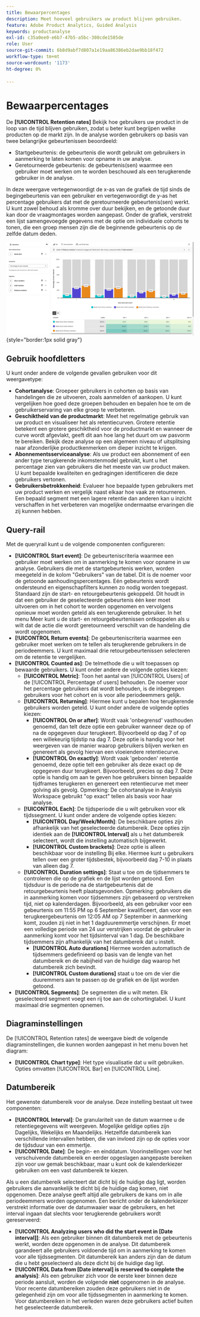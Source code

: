 ```yaml
---
title: Bewaarpercentages
description: Meet hoeveel gebruikers uw product blijven gebruiken.
feature: Adobe Product Analytics, Guided Analysis
keywords: productanalyse
exl-id: c35a0ee0-e6b7-47b5-a5bc-308cde1585de
role: User
source-git-commit: 6b8d9abf7d807a1e19aa86386eb2dae9bb18f472
workflow-type: tm+mt
source-wordcount: '1173'
ht-degree: 0%

---
```


# Bewaarpercentages

De **[!UICONTROL Retention rates]** Bekijk hoe gebruikers uw product in de loop van de tijd blijven gebruiken, zodat u beter kunt begrijpen welke producten op de markt zijn. In de analyse worden gebruikers op basis van twee belangrijke gebeurtenissen beoordeeld:

* Startgebeurtenis: de gebeurtenis die wordt gebruikt om gebruikers in aanmerking te laten komen voor opname in uw analyse.
* Geretourneerde gebeurtenis: de gebeurtenis(sen) waarmee een gebruiker moet werken om te worden beschouwd als een terugkerende gebruiker in de analyse.

In deze weergave vertegenwoordigt de x-as van de grafiek de tijd sinds de begingebeurtenis van een gebruiker en vertegenwoordigt de y-as het percentage gebruikers dat met de geretourneerde gebeurtenis(sen) werkt. U kunt zowel behoud als kromme over duur bekijken, en de getoonde duur kan door de vraagmontages worden aangepast. Onder de grafiek, verstrekt een lijst samengevoegde gegevens met de optie om individuele cohorts te tonen, die een groep mensen zijn die de beginnende gebeurtenis op de zelfde datum deden.

![Schermafbeelding met retentiesnelheden](../assets/retention-rates.png){style="border:1px solid gray"}

## Gebruik hoofdletters

U kunt onder andere de volgende gevallen gebruiken voor dit weergavetype:

* **Cohortanalyse**: Groepeer gebruikers in cohorten op basis van handelingen die ze uitvoeren, zoals aanmelden of aankopen. U kunt vergelijken hoe goed deze groepen behouden en bepalen hoe te om de gebruikerservaring van elke groep te verbeteren.
* **Geschiktheid van de productmarkt**: Meet het regelmatige gebruik van uw product en visualiseer het als retentiecurven. Grotere retentie betekent een grotere geschiktheid voor de productmarkt en wanneer de curve wordt afgevlakt, geeft dit aan hoe lang het duurt om uw pasvorm te bereiken. Bekijk deze analyse op een algemeen niveau of uitsplitsing naar afzonderlijke productkenmerken om dieper inzicht te krijgen.
* **Abonnementsserviceanalyse**: Als uw product een abonnement of een ander type terugkerende inkomstenmodel gebruikt, kunt u het percentage zien van gebruikers die het meeste van uw product maken. U kunt bepaalde kwaliteiten en gedragingen identificeren die deze gebruikers vertonen.
* **Gebruikersbetrokkenheid**: Evalueer hoe bepaalde typen gebruikers met uw product werken en vergelijk naast elkaar hoe vaak ze retourneren. Een bepaald segment met een lagere retentie dan anderen kan u inzicht verschaffen in het verbeteren van mogelijke ondermaatse ervaringen die zij kunnen hebben.

## Query-rail

Met de queryrail kunt u de volgende componenten configureren:

* **[!UICONTROL Start event]**: De gebeurteniscriteria waarmee een gebruiker moet werken om in aanmerking te komen voor opname in uw analyse. Gebruikers die met de startgebeurtenis werken, worden meegeteld in de kolom &quot;Gebruikers&quot; van de tabel. Dit is de noemer voor de getoonde aanhoudingspercentages. Eén gebeurtenis wordt ondersteund en eigenschapfilters kunnen zo nodig worden toegepast. Standaard zijn de start- en retourgebeurtenis gekoppeld. Dit houdt in dat een gebruiker de geselecteerde gebeurtenis één keer moet uitvoeren om in het cohort te worden opgenomen en vervolgens opnieuw moet worden geteld als een terugkerende gebruiker. In het menu Meer kunt u de start- en retourgebeurtenissen ontkoppelen als u wilt dat de actie die wordt geretourneerd verschilt van de handeling die wordt opgenomen.
* **[!UICONTROL Return events]**: De gebeurteniscriteria waarmee een gebruiker moet werken om te tellen als terugkerende gebruikers in de periodeemmers. U kunt maximaal drie retourgebeurtenissen selecteren om de retentie te vergelijken.
* **[!UICONTROL Counted as]**: De telmethode die u wilt toepassen op bewaarde gebruikers. U kunt onder andere de volgende opties kiezen:
   * **[!UICONTROL Metric]**: Toon het aantal van [!UICONTROL Users] of de [!UICONTROL Percentage of users] behouden. De noemer voor het percentage gebruikers dat wordt behouden, is de inbegrepen gebruikers voor het cohort en is voor alle periodeemmers gelijk.
   * **[!UICONTROL Returning]**: Hiermee kunt u bepalen hoe terugkerende gebruikers worden geteld. U kunt onder andere de volgende opties kiezen:
      * **[!UICONTROL On or after]**: Wordt vaak &#39;onbegrensd&#39; vasthouden genoemd, dan telt deze optie een gebruiker wanneer deze op of na de opgegeven duur terugkeert. Bijvoorbeeld op dag 7 of op een willekeurig tijdstip na dag 7. Deze optie is handig voor het weergeven van de manier waarop gebruikers blijven werken en genereert als gevolg hiervan een vloeiendere retentiecurve.
      * **[!UICONTROL On exactly]**: Wordt vaak &#39;gebonden&#39; retentie genoemd, deze optie telt een gebruiker als deze exact op de opgegeven duur terugkeert. Bijvoorbeeld, precies op dag 7. Deze optie is handig om aan te geven hoe gebruikers binnen bepaalde tijdframes terugkeren en genereert een retentiecurve met meer golving als gevolg. Opmerking: De cohortanalyse in Analysis Workspace gebruikt &quot;op exact&quot; tellen als basis voor haar analyse.
   * **[!UICONTROL Each]**: De tijdsperiode die u wilt gebruiken voor elk tijdssegment. U kunt onder andere de volgende opties kiezen:
      * **[!UICONTROL Day/Week/Month]**: De beschikbare opties zijn afhankelijk van het geselecteerde datumbereik. Deze opties zijn identiek aan de **[!UICONTROL Interval]** als u het datumbereik selecteert, wordt die instelling automatisch bijgewerkt.
      * **[!UICONTROL Custom brackets]**: Deze optie is alleen beschikbaar voor de instelling Bij elke. Hiermee kunt u gebruikers tellen over een groter tijdsbestek, bijvoorbeeld dag 7-10 in plaats van alleen dag 7.
   * **[!UICONTROL Duration settings]**: Staat u toe om de tijdsemmers te controleren die op de grafiek en de lijst worden getoond. Een tijdsduur is de periode na de startgebeurtenis dat de retourgebeurtenis heeft plaatsgevonden. Opmerking: gebruikers die in aanmerking komen voor tijdsemmers zijn gebaseerd op verstreken tijd, niet op kalenderdagen. Bijvoorbeeld, als een gebruiker voor een gebeurtenis om 11:55 PM op 6 September kwalificeert, dan voor een terugkeergebeurtenis om 12:05 AM op 7 September in aanmerking komt, zouden zij niet in het 1 dagduuremmertje verschijnen. Er moet een volledige periode van 24 uur verstrijken voordat de gebruiker in aanmerking komt voor het tijdsinterval van 1 dag. De beschikbare tijdsemmers zijn afhankelijk van het datumbereik dat u instelt.
      * **[!UICONTROL Auto durations]** Hiermee worden automatisch de tijdsemmers gedefinieerd op basis van de lengte van het datumbereik en de nabijheid van de huidige dag waarop het datumbereik zich bevindt.
      * **[!UICONTROL Custom durations]** staat u toe om de vier die duuremmers aan te passen op de grafiek en de lijst worden getoond.
* **[!UICONTROL Segments]**: De segmenten die u wilt meten. Elk geselecteerd segment voegt een rij toe aan de cohortingtabel. U kunt maximaal drie segmenten opnemen.

## Diagraminstellingen

De [!UICONTROL Retention rates] de weergave biedt de volgende diagraminstellingen, die kunnen worden aangepast in het menu boven het diagram:

* **[!UICONTROL Chart type]**: Het type visualisatie dat u wilt gebruiken. Opties omvatten [!UICONTROL Bar] en [!UICONTROL Line].

## Datumbereik

Het gewenste datumbereik voor de analyse. Deze instelling bestaat uit twee componenten:

* **[!UICONTROL Interval]**: De granulariteit van de datum waarmee u de retentiegegevens wilt weergeven. Mogelijke geldige opties zijn Dagelijks, Wekelijks en Maandelijks. Hetzelfde datumbereik kan verschillende intervallen hebben, die van invloed zijn op de opties voor de tijdsduur van een emmertje.
* **[!UICONTROL Date]**: De begin- en einddatum. Voorinstellingen voor het verschuivende datumbereik en eerder opgeslagen aangepaste bereiken zijn voor uw gemak beschikbaar, maar u kunt ook de kalenderkiezer gebruiken om een vast datumbereik te kiezen.

Als u een datumbereik selecteert dat dicht bij de huidige dag ligt, worden gebruikers die aanvankelijk te dicht bij de huidige dag komen, niet opgenomen. Deze analyse geeft altijd alle gebruikers de kans om in alle periodeemmers worden opgenomen. Een bericht onder de kalenderkiezer verstrekt informatie over de datumwaaier waar de gebruikers, en het interval ingaan dat slechts voor terugkerende gebruikers wordt gereserveerd:

* **[!UICONTROL Analyzing users who did the start event in [Date interval]]**: Als een gebruiker binnen dit datumbereik met de gebeurtenis werkt, worden deze opgenomen in de analyse. Dit datumbereik garandeert alle gebruikers voldoende tijd om in aanmerking te komen voor alle tijdssegmenten. Dit datumbereik kan anders zijn dan de datum die u hebt geselecteerd als deze dicht bij de huidige dag ligt.
* **[!UICONTROL Data from [Date interval] is reserved to complete the analysis]**: Als een gebruiker zich voor de eerste keer binnen deze periode aansluit, worden de volgende **niet** opgenomen in de analyse. Voor recente datumbereiken zouden deze gebruikers niet in de gelegenheid zijn om voor alle tijdssegmenten in aanmerking te komen. Voor datumbereiken in het verleden waren deze gebruikers actief buiten het geselecteerde datumbereik.
